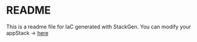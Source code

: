 # README
This is a readme file for IaC generated with StackGen.
You can modify your appStack -> [here](http://main.dev.stackgen.com/appstacks/9547e7bc-6cf2-4327-9190-bd5fbca2c0f3)
